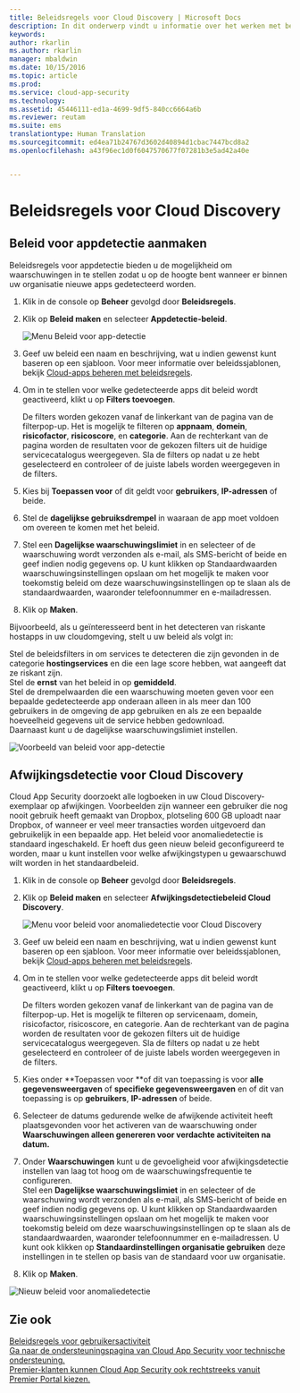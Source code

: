 ```yaml
---
title: Beleidsregels voor Cloud Discovery | Microsoft Docs
description: In dit onderwerp vindt u informatie over het werken met beleidsregels voor Cloud Discovery.
keywords: 
author: rkarlin
ms.author: rkarlin
manager: mbaldwin
ms.date: 10/15/2016
ms.topic: article
ms.prod: 
ms.service: cloud-app-security
ms.technology: 
ms.assetid: 45446111-ed1a-4699-9df5-840cc6664a6b
ms.reviewer: reutam
ms.suite: ems
translationtype: Human Translation
ms.sourcegitcommit: ed4ea71b24767d3602d40894d1cbac7447bcd8a2
ms.openlocfilehash: a43f96ec1d0f6047570677f07281b3e5ad42a40e


---
```


# <a name="cloud-discovery-policies"></a>Beleidsregels voor Cloud Discovery
    
## <a name="creating-an-app-discovery-policy"></a>Beleid voor appdetectie aanmaken  
Beleidsregels voor appdetectie bieden u de mogelijkheid om waarschuwingen in te stellen zodat u op de hoogte bent wanneer er binnen uw organisatie nieuwe apps gedetecteerd worden.  
  
1.  Klik in de console op **Beheer** gevolgd door **Beleidsregels**.  
  
2.  Klik op **Beleid maken** en selecteer **Appdetectie-beleid**.  
  
     ![Menu Beleid voor app-detectie](./media/app-discovery-policy-menu.png "app discovery policy menu")  
  
3.  Geef uw beleid een naam en beschrijving, wat u indien gewenst kunt baseren op een sjabloon. Voor meer informatie over beleidssjablonen, bekijk [Cloud-apps beheren met beleidsregels](control-cloud-apps-with-policies.md).  
  
4.  Om in te stellen voor welke gedetecteerde apps dit beleid wordt geactiveerd, klikt u op **Filters toevoegen**.  
  
     De filters worden gekozen vanaf de linkerkant van de pagina van de filterpop-up. Het is mogelijk te filteren op **appnaam**, **domein**, **risicofactor**, **risicoscore**, en **categorie**. Aan de rechterkant van de pagina worden de resultaten voor de gekozen filters uit de huidige servicecatalogus weergegeven. Sla de filters op nadat u ze hebt geselecteerd en controleer of de juiste labels worden weergegeven in de filters.  
  
5.  Kies bij **Toepassen voor** of dit geldt voor **gebruikers**, **IP-adressen** of beide.  
  
6.  Stel de **dagelijkse gebruiksdrempel** in waaraan de app moet voldoen om overeen te komen met het beleid.  
  
7.  Stel een **Dagelijkse waarschuwingslimiet** in en selecteer of de waarschuwing wordt verzonden als e-mail, als SMS-bericht of beide en geef indien nodig gegevens op. U kunt klikken op Standaardwaarden waarschuwingsinstellingen opslaan om het mogelijk te maken voor toekomstig beleid om deze waarschuwingsinstellingen op te slaan als de standaardwaarden, waaronder telefoonnummer en e-mailadressen.  
  
8.  Klik op **Maken**.  
  
Bijvoorbeeld, als u geïnteresseerd bent in het detecteren van riskante hostapps in uw cloudomgeving, stelt u uw beleid als volgt in:  
  
Stel de beleidsfilters in om services te detecteren die zijn gevonden in de categorie **hostingservices** en die een lage score hebben, wat aangeeft dat ze riskant zijn.   
Stel de **ernst** van het beleid in op **gemiddeld**.   
Stel de drempelwaarden die een waarschuwing moeten geven voor een bepaalde gedetecteerde app onderaan alleen in als meer dan 100 gebruikers in de omgeving de app gebruiken en als ze een bepaalde hoeveelheid gegevens uit de service hebben gedownload.   
Daarnaast kunt u de dagelijkse waarschuwingslimiet instellen.  
  
![Voorbeeld van beleid voor app-detectie](./media/app-discovery-policy-example.png "app discovery policy example")  
  
## <a name="cloud-discovery-anomaly-detection"></a>Afwijkingsdetectie voor Cloud Discovery  
Cloud App Security doorzoekt alle logboeken in uw Cloud Discovery-exemplaar op afwijkingen. Voorbeelden zijn wanneer een gebruiker die nog nooit gebruik heeft gemaakt van Dropbox, plotseling 600 GB uploadt naar Dropbox, of wanneer er veel meer transacties worden uitgevoerd dan gebruikelijk in een bepaalde app. Het beleid voor anomaliedetectie is standaard ingeschakeld. Er hoeft dus geen nieuw beleid geconfigureerd te worden, maar u kunt instellen voor welke afwijkingstypen u gewaarschuwd wilt worden in het standaardbeleid.  
  
1.  Klik in de console op **Beheer** gevolgd door **Beleidsregels**.  
  
2.  Klik op **Beleid maken** en selecteer **Afwijkingsdetectiebeleid Cloud Discovery**.  
  
     ![Menu voor beleid voor anomaliedetectie voor Cloud Discovery](./media/cloud-discovery-anomaly-detection-policy-menu.png "cloud discovery anomaly detection policy menu")  
  
3.  Geef uw beleid een naam en beschrijving, wat u indien gewenst kunt baseren op een sjabloon. Voor meer informatie over beleidssjablonen, bekijk [Cloud-apps beheren met beleidsregels](control-cloud-apps-with-policies.md).  
  
4.  Om in te stellen voor welke gedetecteerde apps dit beleid wordt geactiveerd, klikt u op **Filters toevoegen**.  
  
     De filters worden gekozen vanaf de linkerkant van de pagina van de filterpop-up. Het is mogelijk te filteren op servicenaam, domein, risicofactor, risicoscore, en categorie. Aan de rechterkant van de pagina worden de resultaten voor de gekozen filters uit de huidige servicecatalogus weergegeven. Sla de filters op nadat u ze hebt geselecteerd en controleer of de juiste labels worden weergegeven in de filters.  
  
5.  Kies onder **Toepassen voor **of dit van toepassing is voor **alle gegevensweergaven** of **specifieke gegevensweergaven** en of dit van toepassing is op **gebruikers**, **IP-adressen** of beide.  
  
6.  Selecteer de datums gedurende welke de afwijkende activiteit heeft plaatsgevonden voor het activeren van de waarschuwing onder **Waarschuwingen alleen genereren voor verdachte activiteiten na datum.**  
  
7.  Onder **Waarschuwingen** kunt u de gevoeligheid voor afwijkingsdetectie instellen van laag tot hoog om de waarschuwingsfrequentie te configureren.  
Stel een **Dagelijkse waarschuwingslimiet** in en selecteer of de waarschuwing wordt verzonden als e-mail, als SMS-bericht of beide en geef indien nodig gegevens op. U kunt klikken op Standaardwaarden waarschuwingsinstellingen opslaan om het mogelijk te maken voor toekomstig beleid om deze waarschuwingsinstellingen op te slaan als de standaardwaarden, waaronder telefoonnummer en e-mailadressen. U kunt ook klikken op **Standaardinstellingen organisatie gebruiken** deze instellingen in te stellen op basis van de standaard voor uw organisatie.  
  
9. Klik op **Maken**.  
  
![Nieuw beleid voor anomaliedetectie](./media/new-discovery-anomaly-policy.png "new discovery anomaly policy")  
  
## <a name="see-also"></a>Zie ook  
[Beleidsregels voor gebruikersactiviteit](user-activity-policies.md)   
[Ga naar de ondersteuningspagina van Cloud App Security voor technische ondersteuning.](http://support.microsoft.com/oas/default.aspx?prid=16031)   
[Premier-klanten kunnen Cloud App Security ook rechtstreeks vanuit Premier Portal kiezen.](https://premier.microsoft.com/)  
  
  


<!--HONumber=Nov16_HO5-->


